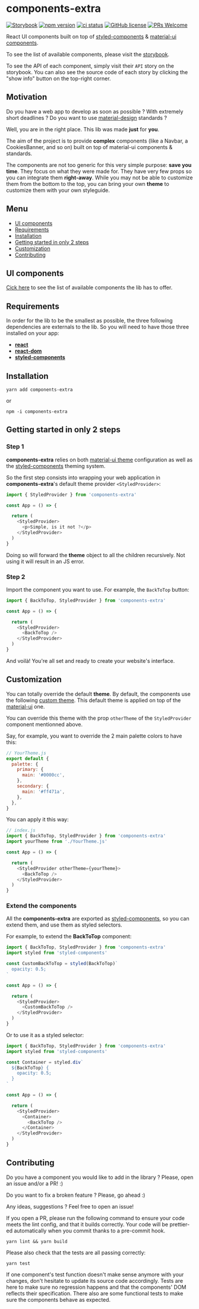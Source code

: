 # components-extra

[![Storybook](https://cdn.jsdelivr.net/gh/storybookjs/brand@master/badge/badge-storybook.svg)](https://components-extra.netlify.com/) [![npm version](https://img.shields.io/npm/v/components-extra.svg?style=flat)](https://www.npmjs.com/package/components-extra) [![ci status](https://travis-ci.org/alexandre-lelain/components-extra.svg?branch=master)](https://travis-ci.org/alexandre-lelain/components-extra.svg?branch=master) [![GitHub license](https://img.shields.io/badge/license-MIT-blue.svg)](https://github.com/alexandre-lelain/components-extra/blob/master/LICENSE) [![PRs Welcome](https://img.shields.io/badge/PRs-welcome-brightgreen.svg)](https://github.com/alexandre-lelain/components-extra/pulls)

React UI components built on top of [styled-components](styled-components.com) & [material-ui components](material-ui.com).

To see the list of available components, please visit the [storybook](https://components-extra.netlify.com).

To see the API of each component, simply visit their `API` story on the storybook. You can also see the source code of each story by clicking the "show info" button on the
top-right corner.

## Motivation

Do you have a web app to develop as soon as possible ? With extremely short deadlines ?
Do you want to use [material-design](material.io/design/) standards ?

Well, you are in the right place. This lib was made **just** for **you**.

The aim of the project is to provide **complex** components (like a Navbar, a CookiesBanner, and so on) built on top of material-ui components & standards.

The components are not too generic for this very simple purpose: **save you time**. They focus
on what they were made for. They have very few props so you can integrate them **right-away**.
While you may not be able to customize them from the bottom to the top,
you can bring your own **theme** to customize them with your own styleguide.

## Menu

- [UI components](#ui-components)
- [Requirements](#requirements)
- [Installation](#installation)
- [Getting started in only 2 steps](#getting-started-in-only-2-steps)
- [Customization](#customization)
- [Contributing](#contributing)


## UI components

[Cick here](https://components-extra.netlify.com) to see the list of available components the lib has to offer.

## Requirements

In order for the lib to be the smallest as possible, the three following dependencies are externals to the lib.
So you will need to have those three installed on your app:

- **[react](https://www.npmjs.com/package/react)**
- **[react-dom](https://www.npmjs.com/package/react-dom)**
- **[styled-components](https://www.npmjs.com/package/styled-components)**

## Installation

```shell
yarn add components-extra
```

or

```shell
npm -i components-extra
```

## Getting started in only 2 steps

### Step 1

**components-extra** relies on both [material-ui theme](https://material-ui.com/customization/theming/) configuration
as well as the [styled-components](https://www.styled-components.com/docs/advanced) theming system.

So the first step consists into wrapping your web application in **components-extra**'s default theme provider `<StyledProvider>`:

```js
import { StyledProvider } from 'components-extra'

const App = () => {

  return (
    <StyledProvider>
      <p>Simple, is it not ?</p>
    </StyledProvider>
  )
}
```

Doing so will forward the **theme** object to all the children recursively. Not using it
will result in an JS error.

### Step 2

Import the component you want to use. For example, the `BackToTop` button:

```js
import { BackToTop, StyledProvider } from 'components-extra'

const App = () => {

  return (
    <StyledProvider>
      <BackToTop />
    </StyledProvider>
  )
}
```

And voilà! You're all set and ready to create your website's interface.

## Customization

You can totally override the default **theme**. By default, the components use the
following [custom theme](https://components-extra.netlify.com/?path=/story/theme--default).
This default theme is applied on top of the [material-ui](https://material-ui.com/customization/theming/) one.

You can override this theme with the prop `otherTheme` of the `StyledProvider` component
mentionned above.

Say, for example, you want to override the 2 main palette colors to have this:

```js
// YourTheme.js
export default {
  palette: {
    primary: {
      main: '#0000cc',
    },
    secondary: {
      main: '#ff471a',
    },
  },
}
```

You can apply it this way:

```js
// index.js
import { BackToTop, StyledProvider } from 'components-extra'
import yourTheme from './YourTheme.js'

const App = () => {

  return (
    <StyledProvider otherTheme={yourTheme}>
      <BackToTop />
    </StyledProvider>
  )
}
```

### Extend the components

All the **components-extra** are exported as [styled-components](styled-components.com), so you can extend them, and
use them as styled selectors.


For example, to extend the **BackToTop** component:

```js
import { BackToTop, StyledProvider } from 'components-extra'
import styled from 'styled-components'

const CustomBackToTop = styled(BackToTop)`
  opacity: 0.5;
`

const App = () => {

  return (
    <StyledProvider>
      <CustomBackToTop />
    </StyledProvider>
  )
}
```

Or to use it as a styled selector:

```js
import { BackToTop, StyledProvider } from 'components-extra'
import styled from 'styled-components'

const Container = styled.div`
  ${BackToTop} {
    opacity: 0.5;
  }
`

const App = () => {

  return (
    <StyledProvider>
      <Container>
        <BackToTop />
      </Container>
    </StyledProvider>
  )
}
```

## Contributing

Do you have a component you would like to add in the library ? Please, open an issue and/or
a PR! :)

Do you want to fix a broken feature ? Please, go ahead :)

Any ideas, suggestions ? Feel free to open an issue!

If you open a PR, please run the following command to ensure your code meets the lint config, and that it builds correctly. Your code will be prettier-ed automatically when you commit thanks to a pre-commit hook.

```
yarn lint && yarn build
```

Please also check that the tests are all passing correctly:

```
yarn test
```

If one component's test function doesn't make sense anymore with your changes, don't hesitate to update
its source code accordingly. Tests are here to make sure no regression happens and that the components' DOM
reflects their specification. There also are some functional tests to make sure the components behave
as expected.
